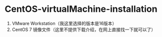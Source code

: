 # CentOS-virtualMachine-installation
1. VMware Workstation（我这里选择的版本是16版本）
2. CentOS 7 镜像文件（这里不提供下载介绍，在网上直接找一下就可以了）
